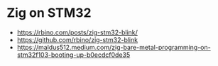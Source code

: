 # Zig on STM32

* https://rbino.com/posts/zig-stm32-blink/
* https://github.com/rbino/zig-stm32-blink
* https://maldus512.medium.com/zig-bare-metal-programming-on-stm32f103-booting-up-b0ecdcf0de35
